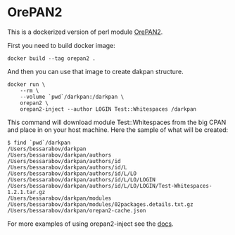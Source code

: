 # OrePAN2

This is a dockerized version of perl module
[OrePAN2](https://metacpan.org/release/OrePAN2).

First you need to build docker image:

    docker build --tag orepan2 .

And then you can use that image to create dakpan structure.

    docker run \
        --rm \
        --volume `pwd`/darkpan:/darkpan \
        orepan2 \
        orepan2-inject --author LOGIN Test::Whitespaces /darkpan

This command will download module Test::Whitespaces from the big CPAN and
place in on your host machine. Here the sample of what will be created:

    $ find `pwd`/darkpan
    /Users/bessarabov/darkpan
    /Users/bessarabov/darkpan/authors
    /Users/bessarabov/darkpan/authors/id
    /Users/bessarabov/darkpan/authors/id/L
    /Users/bessarabov/darkpan/authors/id/L/LO
    /Users/bessarabov/darkpan/authors/id/L/LO/LOGIN
    /Users/bessarabov/darkpan/authors/id/L/LO/LOGIN/Test-Whitespaces-1.2.1.tar.gz
    /Users/bessarabov/darkpan/modules
    /Users/bessarabov/darkpan/modules/02packages.details.txt.gz
    /Users/bessarabov/darkpan/orepan2-cache.json

For more examples of using orepan2-inject see the
[docs](https://metacpan.org/pod/distribution/OrePAN2/script/orepan2-inject).
